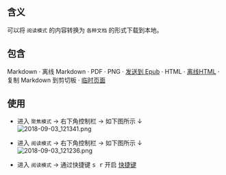 含义
---
可以将 `阅读模式` 的内容转换为 `各种文档` 的形式下载到本地。

包含
---
Markdown · 离线 Markdown · PDF · PNG · [发送到 Epub](发送到-Epub) · HTML · [离线HTML](离线HTML) · 复制 Markdown 到剪切板 · [临时页面](临时页面)

使用
---
- 进入 `聚焦模式` → 右下角控制栏 → 如下图所示 ↓  
![2018-09-03_121341.png](https://i.loli.net/2018/09/03/5b8cb586d5749.png)

- 进入 `阅读模式` → 右下角控制栏 → 如下图所示 ↓  
![2018-09-03_121236.png](https://i.loli.net/2018/09/03/5b8cb5284b7e9.png)

- 进入 `阅读模式` → 通过快捷键 <kbd>s r</kbd> 开启 [快捷键](%E5%BF%AB%E6%8D%B7%E9%94%AE) 
